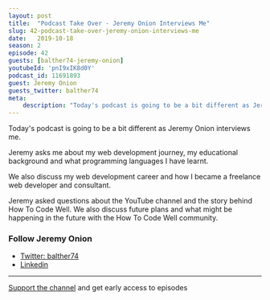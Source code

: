 ```yaml
---
layout: post
title:  "Podcast Take Over - Jeremy Onion Interviews Me"
slug: 42-podcast-take-over-jeremy-onion-interviews-me
date:   2019-10-18
season: 2
episode: 42
guests: [balther74-jeremy-onion]
youtubeId: 'pnI9xIK8d0Y'
podcast_id: 11691893
guest: Jeremy Onion
guests_twitter: balther74
meta:
    description: "Today's podcast is going to be a bit different as Jeremy Onion interviews me."
---
```

Today's podcast is going to be a bit different as Jeremy Onion interviews me.

Jeremy asks me about my web development journey, my educational background and what programming languages I have learnt.

We also discuss my web development career and how I became a freelance web developer and consultant.

Jeremy asked questions about the YouTube channel and the story behind How To Code Well.  We also discuss future plans and what might be happening in the future with the How To Code Well community.

### Follow Jeremy Onion
- [Twitter: balther74](https://twitter.com/balther74)
- [Linkedin](https://www.linkedin.com/in/balther74/)

-------------------------------

[Support the channel](https://www.patreon.com/howToCodeWell) and get early access to episodes
